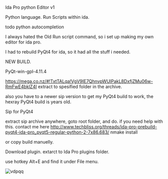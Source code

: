 Ida Pro python Editor v1

Python language.
Run Scripts within ida.

todo
python autocompletion

I always hated the Old Run script command, so i set up making my own editor for ida pro.

I had to rebuild PyQt4 for ida, so it had all the stuff i needed.

NEW BUILD.

PyQt-win-gpl-4.11.4

https://mega.co.nz/#!TxtTALqa!VgV9IE7QhnvpWUlPakL8DxfjZMu06w-RmFwE4bklZ4I
extract to spesified folder in the archive.

also you have to a newer sip version to get my PyQt4 build to work, the hexray PyQt4 build is years old.

Sip for PyQt4

extract sip archive anywhere, goto root folder, and do.
if you need help with this.
contact me here http://www.techbliss.org/threads/ida-pro-prebuild-pyqt4-ida-pro_pyqt5-regular-python-2-7x86.683/
nmake install

or copy build manuelly.

Download plugin.
extarct to Ida Pro plugins folder.

use hotkey Alt+E and find it under File menu.

![vdpqq](https://cloud.githubusercontent.com/assets/3592375/8509437/f6b4b458-22a2-11e5-9e45-16ea23bb5c5e.jpg)



